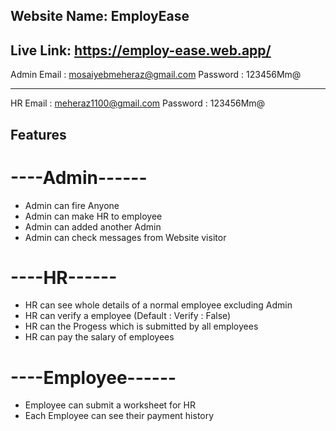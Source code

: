 ## Website Name: EmployEase
## Live Link: https://employ-ease.web.app/

Admin Email : mosaiyebmeheraz@gmail.com
Password : 123456Mm@

------------------------------------
HR Email : meheraz1100@gmail.com
Password : 123456Mm@

## Features
# ----Admin------
* Admin can fire Anyone 
* Admin can make HR to employee
* Admin can added another Admin
* Admin can check messages from Website visitor


# ----HR------
* HR can see whole details of a normal employee excluding Admin
* HR can verify a employee (Default : Verify : False)
* HR can the Progess which is submitted by all employees
* HR can pay the salary of employees


# ----Employee------
* Employee can submit a worksheet for HR
* Each Employee can see their payment history